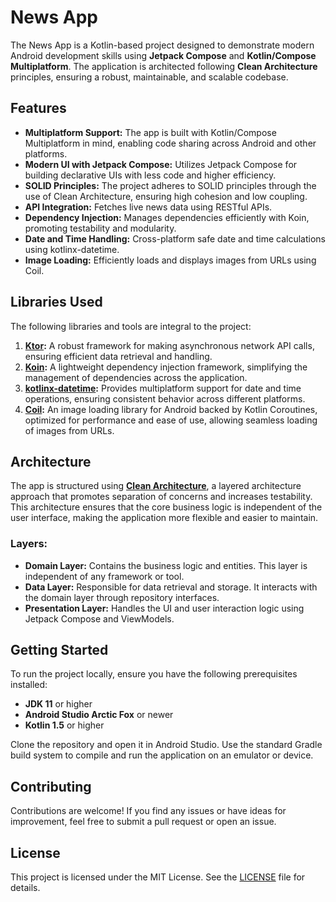 # News App

The News App is a Kotlin-based project designed to demonstrate modern Android development skills using **Jetpack Compose** and **Kotlin/Compose Multiplatform**. The application is architected following **Clean Architecture** principles, ensuring a robust, maintainable, and scalable codebase.

## Features

- **Multiplatform Support:** The app is built with Kotlin/Compose Multiplatform in mind, enabling code sharing across Android and other platforms.
- **Modern UI with Jetpack Compose:** Utilizes Jetpack Compose for building declarative UIs with less code and higher efficiency.
- **SOLID Principles:** The project adheres to SOLID principles through the use of Clean Architecture, ensuring high cohesion and low coupling.
- **API Integration:** Fetches live news data using RESTful APIs.
- **Dependency Injection:** Manages dependencies efficiently with Koin, promoting testability and modularity.
- **Date and Time Handling:** Cross-platform safe date and time calculations using kotlinx-datetime.
- **Image Loading:** Efficiently loads and displays images from URLs using Coil.

## Libraries Used

The following libraries and tools are integral to the project:

1. **[Ktor](https://github.com/ktorio/ktor):** A robust framework for making asynchronous network API calls, ensuring efficient data retrieval and handling.
2. **[Koin](https://github.com/InsertKoinIO/koin):** A lightweight dependency injection framework, simplifying the management of dependencies across the application.
3. **[kotlinx-datetime](https://github.com/Kotlin/kotlinx-datetime):** Provides multiplatform support for date and time operations, ensuring consistent behavior across different platforms.
4. **[Coil](https://github.com/coil-kt/coil):** An image loading library for Android backed by Kotlin Coroutines, optimized for performance and ease of use, allowing seamless loading of images from URLs.

## Architecture

The app is structured using **[Clean Architecture](https://blog.cleancoder.com/uncle-bob/2012/08/13/the-clean-architecture.html)**, a layered architecture approach that promotes separation of concerns and increases testability. This architecture ensures that the core business logic is independent of the user interface, making the application more flexible and easier to maintain.

### Layers:
- **Domain Layer:** Contains the business logic and entities. This layer is independent of any framework or tool.
- **Data Layer:** Responsible for data retrieval and storage. It interacts with the domain layer through repository interfaces.
- **Presentation Layer:** Handles the UI and user interaction logic using Jetpack Compose and ViewModels.

## Getting Started

To run the project locally, ensure you have the following prerequisites installed:

- **JDK 11** or higher
- **Android Studio Arctic Fox** or newer
- **Kotlin 1.5** or higher

Clone the repository and open it in Android Studio. Use the standard Gradle build system to compile and run the application on an emulator or device.

## Contributing

Contributions are welcome! If you find any issues or have ideas for improvement, feel free to submit a pull request or open an issue.

## License

This project is licensed under the MIT License. See the [LICENSE](./LICENSE) file for details.
